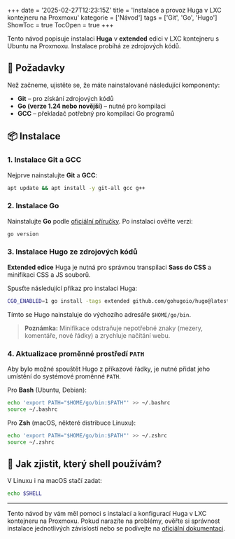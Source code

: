 +++
date = '2025-02-27T12:23:15Z'
title = 'Instalace a provoz Huga v LXC kontejneru na Proxmoxu'
kategorie = ['Návod']
tags = ['Git', 'Go', 'Hugo']
ShowToc = true
TocOpen = true
+++

Tento návod popisuje instalaci **Huga** v **extended** edici v LXC kontejneru s Ubuntu na Proxmoxu. Instalace probíhá ze zdrojových kódů.

## 🔧 Požadavky

Než začneme, ujistěte se, že máte nainstalované následující komponenty:

- **Git** – pro získání zdrojových kódů
- **Go (verze 1.24 nebo novější)** – nutné pro kompilaci
- **GCC** – překladač potřebný pro kompilaci Go programů

## 📦 Instalace

### 1. Instalace Git a GCC

Nejprve nainstalujte **Git** a **GCC**:

```bash
apt update && apt install -y git-all gcc g++
```

### 2. Instalace Go

Nainstalujte **Go** podle [oficiální příručky](https://go.dev/doc/install). Po instalaci ověřte verzi:

```bash
go version
```

### 3. Instalace Hugo ze zdrojových kódů

**Extended edice** Huga je nutná pro správnou transpilaci **Sass do CSS** a minifikaci CSS a JS souborů.

Spusťte následující příkaz pro instalaci Huga:

```bash
CGO_ENABLED=1 go install -tags extended github.com/gohugoio/hugo@latest
```

Tímto se Hugo nainstaluje do výchozího adresáře `$HOME/go/bin`.

> **Poznámka:** Minifikace odstraňuje nepotřebné znaky (mezery, komentáře, nové řádky) a zrychluje načítání webu.

### 4. Aktualizace proměnné prostředí `PATH`

Aby bylo možné spouštět Hugo z příkazové řádky, je nutné přidat jeho umístění do systémové proměnné `PATH`.

Pro **Bash** (Ubuntu, Debian):

```bash
echo 'export PATH="$HOME/go/bin:$PATH"' >> ~/.bashrc
source ~/.bashrc
```

Pro **Zsh** (macOS, některé distribuce Linuxu):

```bash
echo 'export PATH="$HOME/go/bin:$PATH"' >> ~/.zshrc
source ~/.zshrc
```

## 🐚 Jak zjistit, který shell používám?

V Linuxu i na macOS stačí zadat:

```bash
echo $SHELL
```

---

Tento návod by vám měl pomoci s instalací a konfigurací Huga v LXC kontejneru na Proxmoxu. Pokud narazíte na problémy, ověřte si správnost instalace jednotlivých závislostí nebo se podívejte na [oficiální dokumentaci](https://gohugo.io/).
